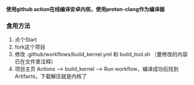 **使用github action在线编译安卓内核，使用proton-clang作为编译器**
### 食用方法
1. 点个Start
2. fork这个项目
3. 修改 .github/workflows/build_kernel.yml 和 build_tool.sh （要修改的内容已在文件里注释）
4. 项目主页 Actions --> build_kernel --> Run workflow，编译成功后找到Artifacts，下载解压就是内核了
